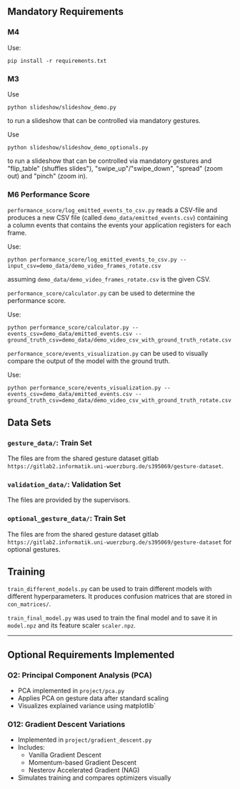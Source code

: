 ## Mandatory Requirements

### M4

Use:
```
pip install -r requirements.txt
```

### M3

Use
```
python slideshow/slideshow_demo.py
```
to run a slideshow that can be controlled via mandatory gestures.

Use
```
python slideshow/slideshow_demo_optionals.py
```
to run a slideshow that can be controlled via mandatory gestures and "flip_table" (shuffles slides"), "swipe_up"/"swipe_down", "spread" (zoom out) and "pinch" (zoom in).

### M6 Performance Score

`performance_score/log_emitted_events_to_csv.py` reads a CSV-file and produces a new CSV file (called `demo_data/emitted_events.csv`) containing a column events that contains the events your application registers for each frame.

Use:
```
python performance_score/log_emitted_events_to_csv.py --input_csv=demo_data/demo_video_frames_rotate.csv
```
assuming `demo_data/demo_video_frames_rotate.csv` is the given CSV.

`performance_score/calculator.py` can be used to determine the performance score.

Use:
```
python performance_score/calculator.py --events_csv=demo_data/emitted_events.csv --ground_truth_csv=demo_data/demo_video_csv_with_ground_truth_rotate.csv
```

`performance_score/events_visualization.py` can be used to visually compare the output of the model with the ground truth.

Use:
```
python performance_score/events_visualization.py --events_csv=demo_data/emitted_events.csv --ground_truth_csv=demo_data/demo_video_csv_with_ground_truth_rotate.csv
```


## Data Sets 

### `gesture_data/`: Train Set

The files are from the shared gesture dataset gitlab `https://gitlab2.informatik.uni-wuerzburg.de/s395069/gesture-dataset`.

### `validation_data/`: Validation Set

The files are provided by the supervisors.

### `optional_gesture_data/`: Train Set

The files are from the shared gesture dataset gitlab `https://gitlab2.informatik.uni-wuerzburg.de/s395069/gesture-dataset` for optional gestures.

## Training

`train_different_models.py` can be used to train different models with different hyperparameters. It produces confusion matrices that are stored in `con_matrices/`.

`train_final_model.py` was used to train the final model and to save it in `model.npz` and its feature scaler `scaler.npz`.

---

## Optional Requirements Implemented

### O2: Principal Component Analysis (PCA)
- PCA implemented in `project/pca.py`
- Applies PCA on gesture data after standard scaling
- Visualizes explained variance using matplotlib`


### O12: Gradient Descent Variations
- Implemented in `project/gradient_descent.py`
- Includes:
  - Vanilla Gradient Descent
  - Momentum-based Gradient Descent
  - Nesterov Accelerated Gradient (NAG)
- Simulates training and compares optimizers visually

